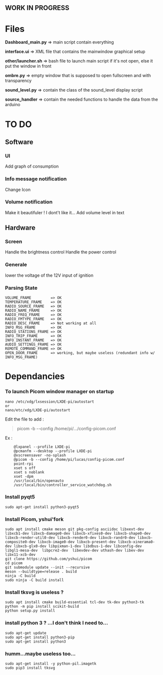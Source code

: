 ## WORK IN PROGRESS

# Files

**Dashboard_main.py**  => main script contain everything 

**interface.ui** => XML file that contains the mainwindow graphical setup

**other/launcher.sh** => bash file to launch main script if it's not open, else it put the window in front

**ombre.py** => empty window that is supposed to open fullscreen and with transparency

**sound_level.py** => contain the class of the sound_level display script

**source_handler** => contain the needed functions to handle the data from the arduino

# TO DO
## Software
### UI
Add graph of consumption
### Info message notification
Change Icon
### Volume notification
Make it beautifuler ! I dont't like it...
Add volume level in text
## Hardware
### Screen
Handle the brightness control
Handle the power control
### Generale
lower the voltage of the 12V input of ignition


### Parsing State
```
VOLUME_FRAME         => OK
TEMPERATURE_FRAME    => OK
RADIO_SOURCE_FRAME   => OK
RADIO_NAME_FRAME     => OK
RADIO_FREQ_FRAME     => OK
RADIO_FMTYPE_FRAME   => OK
RADIO_DESC_FRAME     => Not working at all
INFO_MSG_FRAME       => OK
RADIO_STATIONS_FRAME => OK
INFO_TRIP_FRAME      => OK
INFO_INSTANT_FRAME   => OK
AUDIO_SETTINGS_FRAME => OK
REMOTE_COMMAND_FRAME => OK
OPEN_DOOR_FRAME      => working, but maybe useless (redundant info w/ INFO_MSG_FRAME)

```
# Dependancies
### To launch Picom window manager on startup
```
nano /etc/xdg/lxsession/LXDE-pi/autostart
or
nano/etc/xdg/LXDE-pi/autostart
```
Edit the file to add  :

> picom -b --config /home/pi/.../config-picom.conf

Ex :
```
    @lxpanel --profile LXDE-pi
    @pcmanfm --desktop --profile LXDE-pi
    @xscreensaver -no-splash
    @picom -b --config /home/pi/lucas/config-picom.conf
    point-rpi
    xset s off
    xset s noblank
    xset -dpm
    /usr/local/bin/openauto
    /usr/local/bin/controller_service_watchdog.sh
```
### Install pyqt5
```
sudo apt-get install python3-pyqt5
```

### Install Picom,  yshui'fork
```
sudo apt install cmake meson git pkg-config asciidoc libxext-dev libxcb1-dev libxcb-damage0-dev libxcb-xfixes0-dev libxcb-shape0-dev libxcb-render-util0-dev libxcb-render0-dev libxcb-randr0-dev libxcb-composite0-dev libxcb-image0-dev libxcb-present-dev libxcb-xinerama0-dev libxcb-glx0-dev libpixman-1-dev libdbus-1-dev libconfig-dev libgl1-mesa-dev  libpcre2-dev  libevdev-dev uthash-dev libev-dev libx11-xcb-dev
git clone https://github.com/yshui/picom
cd picom
git submodule update --init --recursive
meson --buildtype=release . build
ninja -C build
sudo ninja -C build install
```
### Install tksvg is useless ?
```
sudo apt install cmake build-essential tcl-dev tk-dev python3-tk
python -m pip install scikit-build
python setup.py install
```
### install python 3 ? ...I don't think I need to...
```
sudo apt-get update
sudo apt-get install python3-pip
sudo apt-get install python3
```
### humm...maybe useless too...
```
sudo apt-get install -y python-pil.imagetk
sudo pip3 install tksvg
```
